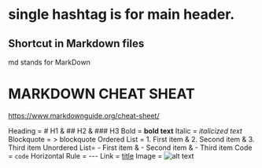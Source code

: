 # single hashtag is for main header. 
## Shortcut in Markdown files


md stands for MarkDown

# MARKDOWN CHEAT SHEAT
https://www.markdownguide.org/cheat-sheet/

Heading = 	# H1 & ## H2  & ### H3
Bold =	**bold text**
Italic =	*italicized text*
Blockquote =	> blockquote
Ordered List	= 1. First item & 2. Second item & 3. Third item
Unordered List= - First item & - Second item & - Third item
Code =	`code`
Horizontal Rule =	---
Link =	[title](https://www.example.com)
Image	= ![alt text](image.jpg)


